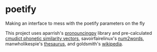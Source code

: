 # poetify
Making an interface to mess with the poetify parameters on the fly

This project uses aparrish's [pronouncingpy](https://github.com/aparrish/pronouncingpy) library and pre-calculated [cmudict phonetic similarity vectors](https://github.com/aparrish/phonetic-similarity-vectors), savoirfairelinux's [num2words](https://github.com/savoirfairelinux/num2words), manwholikespie's [thesaurus](https://github.com/Manwholikespie/thesaurus), and goldsmith's [wikipedia](https://github.com/goldsmith/Wikipedia). 
